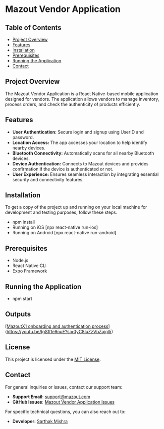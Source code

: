 # Mazout Vendor Application

## Table of Contents

- [Project Overview](#project-overview)
- [Features](#features)
- [Installation](#installation)
- [Prerequisites](#prerequisites)
- [Running the Application](#running-the-application)
- [Contact](#contact)


## Project Overview

The Mazout Vendor Application is a React Native-based mobile application designed for vendors. The application allows vendors to manage inventory, process orders, and check the authenticity of products efficiently.

## Features

- **User Authentication:** Secure login and signup using UserID and password.
- **Location Access:** The app accesses your location to help identify nearby devices.
- **Bluetooth Connectivity:** Automatically scans for all nearby Bluetooth devices.
- **Device Authentication:** Connects to Mazout devices and provides confirmation if the device is authenticated or not.
- **User Experience:** Ensures seamless interaction by integrating essential security and connectivity features.

## Installation

To get a copy of the project up and running on your local machine for development and testing purposes, follow these steps.
- npm install
- Running on iOS [npx react-native run-ios]
- Running on Android [npx react-native run-android]


## Prerequisites

- Node.js
- React Native CLI
- Expo Framework


## Running the Application

- npm start

## Outputs


[[MazoutX1 onboarding and authentication process](https://drive.google.com/file/d/1Z1AYwAL5Hg0c6VdxtLf3EOTNOdLgRuwi/view?usp=sharing)](https://youtu.be/IgSfI1e9nuE?si=0yC8luZzVbZajql5)


## License

This project is licensed under the [MIT License](./LICENSE).


## Contact

For general inquiries or issues, contact our support team:

- **Support Email:** support@mazout.com
- **GitHub Issues:** [Mazout Vendor Application Issues](https://github.com/Mazout-Electric/vendor-application/issues)

For specific technical questions, you can also reach out to:

- **Developer:** [Sarthak Mishra](https://github.com/Sarthak-code360)



